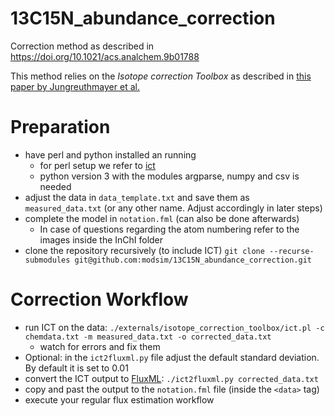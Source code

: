 # 13C15N_abundance_correction
Correction method as described in https://doi.org/10.1021/acs.analchem.9b01788

This method relies on the *Isotope correction Toolbox* as described in [this paper by Jungreuthmayer et al.](https://doi.org/10.1093/bioinformatics/btv514)

# Preparation

* have perl and python installed an running
    * for perl setup we refer to [ict](https://github.com/jungreuc/isotope_correction_toolbox/blob/master/doc/ict.pdf)
    * python version 3 with the modules argparse, numpy and csv is needed
* adjust the data in `data_template.txt` and save them as `measured_data.txt` (or any other name. Adjust accordingly in later steps)
* complete the model in `notation.fml` (can also be done afterwards)
    * In case of questions regarding the atom numbering refer to the images inside the InChI folder
* clone the repository recursively (to include ICT) `git clone --recurse-submodules git@github.com:modsim/13C15N_abundance_correction.git`

# Correction Workflow

* run ICT on the data: `./externals/isotope_correction_toolbox/ict.pl -c chemdata.txt -m measured_data.txt -o corrected_data.txt`
    * watch for errors and fix them
* Optional: in the `ict2fluxml.py` file adjust the default standard deviation. By default it is set to 0.01
* convert the ICT output to [FluxML](https://github.com/modsim/FluxML): `./ict2fluxml.py corrected_data.txt`
* copy and past the output to the `notation.fml` file (inside the `<data>` tag)
* execute your regular flux estimation workflow
